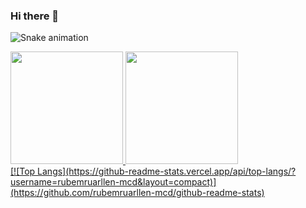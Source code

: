 ### Hi there 👋

![Snake animation](https://github.com/rubemruarllen-mcd/rubemruarllen-mcd/blob/output/github-contribution-grid-snake.svg)

<div>
<a href="https://github.com/rubemruarllen-mcd">
<img height="180em" src="https://github-readme-stats.vercel.app/api/top-langs/?username=rubemruarllen-mcd&layout=compact&langs_count=7&theme=merko"/>
<img height="180em" src="https://github-readme-stats.vercel.app/api?username=rubemruarllen-mcd&show_icons=true&theme=merko&include_all_commits=true&count_private=true"/>
</div>
<div>
[![Top Langs](https://github-readme-stats.vercel.app/api/top-langs/?username=rubemruarllen-mcd&layout=compact)](https://github.com/rubemruarllen-mcd/github-readme-stats)
</div>

<!--
**rubemruarllen-mcd/rubemruarllen-mcd** is a ✨ _special_ ✨ repository because its `README.md` (this file) appears on your GitHub profile.

Here are some ideas to get you started:

- 🔭 I’m currently working on ...
- 🌱 I’m currently learning ...
- 👯 I’m looking to collaborate on ...
- 🤔 I’m looking for help with ...
- 💬 Ask me about ...
- 📫 How to reach me: ...
- 😄 Pronouns: ...
- ⚡ Fun fact: ...
-->
